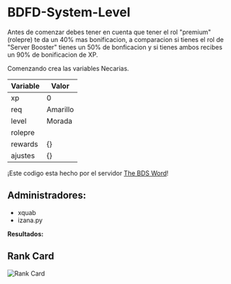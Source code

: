 # BDFD-System-Level

Antes de comenzar debes tener en cuenta que tener el rol "premium"(rolepre) te da un 40% mas bonificacion, a comparacion si tienes el rol de "Server Booster" tienes un 50% de bonficacion y si tienes ambos recibes un 90% de bonificacion de XP.

Comenzando crea las variables Necarias.

| Variable  | Valor     | 
| --------- | --------- | 
| xp        | 0         |
| req       | Amarillo  |
| level     | Morada    |
| rolepre   |           |
| rewards   | {}        |
| ajustes   | {}        |


¡Este codigo esta hecho por el servidor [The BDS Word](https://discord.gg/QXTy2QPB5r)!

## Administradores:
- xquab
- izana.py


**Resultados:**

## Rank Card 
![Rank Card](https://github.com/quabwww/BDFD-Level/assets/148601206/e7471aaa-8c15-4960-8546-e51e7ddb0482)

